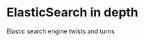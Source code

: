 # ElasticSearch in depth

<div class="subtitle" >
    <div>Elastic search engine twists and turns</div>
</div>

